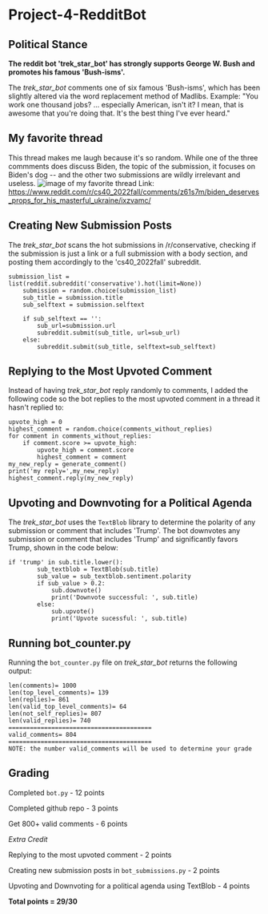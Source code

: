 # Project-4-RedditBot

## Political Stance 
**The reddit bot 'trek_star_bot' has strongly supports George W. Bush and promotes his famous 'Bush-isms'.**

The *trek_star_bot* comments one of six famous 'Bush-isms', which has been slightly altered via the word replacement method of Madlibs. Example:
"You work one thousand jobs? ... especially American, isn't it? I mean, that is awesome that you're doing that. It's the best thing I've ever heard."

## My favorite thread
This thread makes me laugh because it's so random. While one of the three commments does discuss Biden, the topic of the submission, it focuses on Biden's dog -- and the other two submissions are wildly irrelevant and useless.
![image of my favorite thread](https://user-images.githubusercontent.com/112443814/204164248-b36ddb81-e179-45fc-85e9-2837cfe27e7b.png)
Link: https://www.reddit.com/r/cs40_2022fall/comments/z61s7m/biden_deserves_props_for_his_masterful_ukraine/ixzvamc/

## Creating New Submission Posts
The *trek_star_bot* scans the hot submissions in /r/conservative, checking if the submission is just a link or a full submission with a body section, and posting them accordingly to the 'cs40_2022fall' subreddit.

```
submission_list = list(reddit.subreddit('conservative').hot(limit=None))
    submission = random.choice(submission_list)
    sub_title = submission.title
    sub_selftext = submission.selftext

    if sub_selftext == '':
        sub_url=submission.url
        subreddit.submit(sub_title, url=sub_url)
    else:
        subreddit.submit(sub_title, selftext=sub_selftext)
```

## Replying to the Most Upvoted Comment
Instead of having *trek_star_bot* reply randomly to comments, I added the following code so the bot replies to the most upvoted comment in a thread it hasn't replied to:

```
upvote_high = 0
highest_comment = random.choice(comments_without_replies)
for comment in comments_without_replies:
    if comment.score >= upvote_high:
        upvote_high = comment.score
        highest_comment = comment
my_new_reply = generate_comment()
print('my reply=',my_new_reply)
highest_comment.reply(my_new_reply)
```

## Upvoting and Downvoting for a Political Agenda
The *trek_star_bot* uses the `TextBlob` library to determine the polarity of any submission or comment that includes 'Trump'. The bot downvotes any submission or comment that includes 'Trump' and significantly favors Trump, shown in the code below:

```
if 'trump' in sub.title.lower():
        sub_textblob = TextBlob(sub.title)
        sub_value = sub_textblob.sentiment.polarity
        if sub_value > 0.2:
            sub.downvote()
            print('Downvote successful: ', sub.title)
        else:
            sub.upvote()
            print('Upvote sucessful: ', sub.title)
```

## Running bot_counter.py
Running the `bot_counter.py` file on *trek_star_bot* returns the following output:
```
len(comments)= 1000
len(top_level_comments)= 139
len(replies)= 861
len(valid_top_level_comments)= 64
len(not_self_replies)= 807
len(valid_replies)= 740
========================================  
valid_comments= 804  
========================================  
NOTE: the number valid_comments will be used to determine your grade
```

## Grading
Completed `bot.py` - 12 points

Completed github repo - 3 points

Get 800+ valid comments - 6 points

*Extra Credit*

Replying to the most upvoted comment - 2 points

Creating new submission posts in `bot_submissions.py` - 2 points

Upvoting and Downvoting for a political agenda using TextBlob - 4 points

**Total points = 29/30**
   
